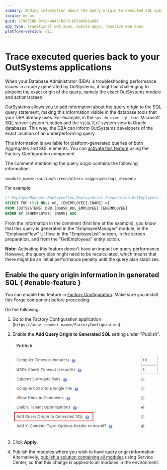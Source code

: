 ```yaml
---
summary: Adding information about the query origin to executed SQL queries allows you to trace underperforming queries back to your OutSystems applications.
locale: en-us
guid: 179d378b-8fcb-4446-b8c6-b67abeb1e608
app_type: traditional web apps, mobile apps, reactive web apps
platform-version: o11
---
```


# Trace executed queries back to your OutSystems applications

When your Database Administrator (DBA) is troubleshooting performance issues in a query generated by OutSystems, it might be challenging to pinpoint the exact origin of the query, namely the exact OutSystems module and action/screen. 

OutSystems allows you to add information about the query origin to the SQL query statement, making this information visible in the database tools that your DBA already uses. For example, in the `sys.dm_exec_sql_text` Microsoft SQL server system function and the `V$SQLTEXT` system view in Oracle databases. This way, the DBA can inform OutSystems developers of the exact location of an underperforming query.

This information is available for platform-generated queries of both Aggregates and SQL elements. You can [activate this feature](#enable-feature) using the Factory Configuration component.

The comment mentioning the query origin contains the following information: 

`<module_name>.<action/screen/other>.<aggregate/sql_element>`

For example:

```sql
/* EmployeeManager.EmployeeFlow.EmployeeList.Preparation.GetEmployees */
SELECT TOP (51) NULL o0, [ENEMPLOYEE].[NAME] o1
FROM [OUTSYSTEMS].DBO.[OSUSR_0UL_EMPLOYEE] [ENEMPLOYEE] 
ORDER BY [ENEMPLOYEE].[NAME] ASC 
```

From the information in the comment (first line of the example), you know that this query is generated in the "EmployeeManager" module, in the "EmployeeFlow" UI flow, in the "EmployeeList" screen, in the screen preparation, and from the "GetEmployees" entity action.

**Note:** Activating this feature doesn't have an impact on query performance. However, the query plan might need to be recalculated, which means that there might be an initial performance penalty until the query plan stabilizes.

## Enable the query origin information in generated SQL { #enable-feature }

You can enable this feature in [Factory Configuration](https://www.outsystems.com/forge/component-overview/25/factory-configuration). Make sure you install this Forge component before proceeding.

Do the following:

1. Go to the Factory Configuration application (`https://<environment_name>/FactoryConfiguration`).

1. Enable the **Add Query Origin to Generated SQL** setting under "Publish".
    
    ![](images/add-query-origin-fc.png)

1. Click **Apply**.

1. Publish the modules where you wish to have query origin information. Alternatively, [publish a solution containing all modules](https://success.outsystems.com/Documentation/How-to_Guides/DevOps/Creating_and_using_an_All_Components_solution) using Service Center, so that this change is applied to all modules in the environment.

